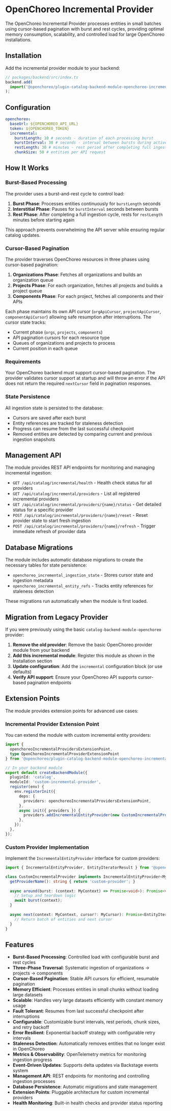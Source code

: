 # OpenChoreo Incremental Provider

The OpenChoreo Incremental Provider processes entities in small batches using cursor-based pagination with burst and rest cycles, providing optimal memory consumption, scalability, and controlled load for large OpenChoreo installations.

## Installation

Add the incremental provider module to your backend:

```typescript
// packages/backend/src/index.ts
backend.add(
  import('@openchoreo/plugin-catalog-backend-module-openchoreo-incremental'),
);
```

## Configuration

```yaml
openchoreo:
  baseUrl: ${OPENCHOREO_API_URL}
  token: ${OPENCHOREO_TOKEN}
  incremental:
    burstLength: 10 # seconds - duration of each processing burst
    burstInterval: 30 # seconds - interval between bursts during active ingestion
    restLength: 30 # minutes - rest period after completing full ingestion
    chunkSize: 50 # entities per API request
```

## How It Works

### Burst-Based Processing

The provider uses a burst-and-rest cycle to control load:

1. **Burst Phase**: Processes entities continuously for `burstLength` seconds
2. **Interstitial Phase**: Pauses for `burstInterval` seconds between bursts
3. **Rest Phase**: After completing a full ingestion cycle, rests for `restLength` minutes before starting again

This approach prevents overwhelming the API server while ensuring regular catalog updates.

### Cursor-Based Pagination

The provider traverses OpenChoreo resources in three phases using cursor-based pagination:

1. **Organizations Phase**: Fetches all organizations and builds an organization queue
2. **Projects Phase**: For each organization, fetches all projects and builds a project queue
3. **Components Phase**: For each project, fetches all components and their APIs

Each phase maintains its own API cursor (`orgApiCursor`, `projectApiCursor`, `componentApiCursor`) allowing safe resumption after interruptions. The cursor state tracks:

- Current phase (`orgs`, `projects`, `components`)
- API pagination cursors for each resource type
- Queues of organizations and projects to process
- Current position in each queue

### Requirements

Your OpenChoreo backend must support cursor-based pagination. The provider validates cursor support at startup and will throw an error if the API does not return the required `nextCursor` field in pagination responses.

### State Persistence

All ingestion state is persisted to the database:

- Cursors are saved after each burst
- Entity references are tracked for staleness detection
- Progress can resume from the last successful checkpoint
- Removed entities are detected by comparing current and previous ingestion snapshots

## Management API

The module provides REST API endpoints for monitoring and managing incremental ingestion:

- `GET /api/catalog/incremental/health` - Health check status for all providers
- `GET /api/catalog/incremental/providers` - List all registered incremental providers
- `GET /api/catalog/incremental/providers/{name}/status` - Get detailed status for a specific provider
- `POST /api/catalog/incremental/providers/{name}/reset` - Reset provider state to start fresh ingestion
- `POST /api/catalog/incremental/providers/{name}/refresh` - Trigger immediate refresh of provider data

## Database Migrations

The module includes automatic database migrations to create the necessary tables for state persistence:

- `openchoreo_incremental_ingestion_state` - Stores cursor state and ingestion metadata
- `openchoreo_incremental_entity_refs` - Tracks entity references for staleness detection

These migrations run automatically when the module is first loaded.

## Migration from Legacy Provider

If you were previously using the basic `catalog-backend-module-openchoreo` provider:

1. **Remove the old provider**: Remove the basic OpenChoreo provider module from your backend
2. **Add this incremental module**: Register this module as shown in the Installation section
3. **Update configuration**: Add the `incremental` configuration block (or use defaults)
4. **Verify API support**: Ensure your OpenChoreo API supports cursor-based pagination endpoints

## Extension Points

The module provides extension points for advanced use cases:

### Incremental Provider Extension Point

You can extend the module with custom incremental entity providers:

```typescript
import { 
  openchoreoIncrementalProvidersExtensionPoint,
  type OpenChoreoIncrementalProviderExtensionPoint 
} from '@openchoreo/plugin-catalog-backend-module-openchoreo-incremental';

// In your backend module
export default createBackendModule({
  pluginId: 'catalog',
  moduleId: 'custom-incremental-provider',
  register(env) {
    env.registerInit({
      deps: {
        providers: openchoreoIncrementalProvidersExtensionPoint,
      },
      async init({ providers }) {
        providers.addIncrementalEntityProvider(new CustomIncrementalProvider());
      },
    });
  },
});
```

### Custom Provider Implementation

Implement the `IncrementalEntityProvider` interface for custom providers:

```typescript
import { IncrementalEntityProvider, EntityIteratorResult } from '@openchoreo/plugin-catalog-backend-module-openchoreo-incremental';

class CustomIncrementalProvider implements IncrementalEntityProvider<MyCursor, MyContext> {
  getProviderName(): string { return 'custom-provider'; }
  
  async around(burst: (context: MyContext) => Promise<void>): Promise<void> {
    // Setup and teardown logic
    await burst(context);
  }
  
  async next(context: MyContext, cursor?: MyCursor): Promise<EntityIteratorResult<MyCursor>> {
    // Return batch of entities and next cursor
  }
}
```

## Features

- **Burst-Based Processing**: Controlled load with configurable burst and rest cycles
- **Three-Phase Traversal**: Systematic ingestion of organizations → projects → components
- **Cursor-Based Pagination**: Stable API cursors for efficient, resumable pagination
- **Memory Efficient**: Processes entities in small chunks without loading large datasets
- **Scalable**: Handles very large datasets efficiently with constant memory usage
- **Fault Tolerant**: Resumes from last successful checkpoint after interruptions
- **Configurable**: Customizable burst intervals, rest periods, chunk sizes, and retry backoff
- **Error Resilient**: Exponential backoff strategy with configurable retry intervals
- **Staleness Detection**: Automatically removes entities that no longer exist in OpenChoreo
- **Metrics & Observability**: OpenTelemetry metrics for monitoring ingestion progress
- **Event-Driven Updates**: Supports delta updates via Backstage events system
- **Management API**: REST endpoints for monitoring and controlling ingestion processes
- **Database Persistence**: Automatic migrations and state management
- **Extension Points**: Pluggable architecture for custom incremental providers
- **Health Monitoring**: Built-in health checks and provider status reporting
